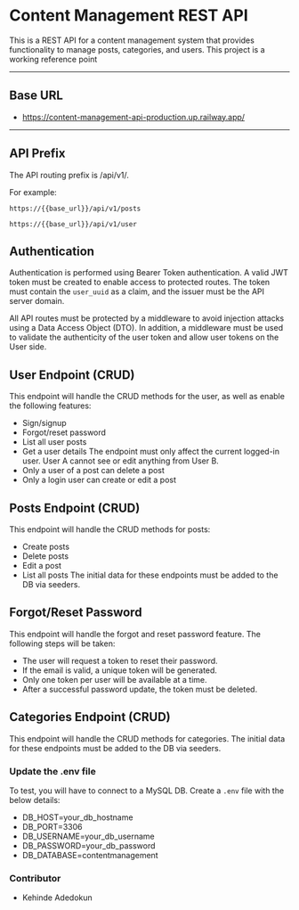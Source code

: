 # Content Management REST API
This is a REST API for a content management system that provides functionality to manage posts, categories, and users. This project is a working reference point

---
## Base URL
- https://content-management-api-production.up.railway.app/
---
## API Prefix
The API routing prefix is /api/v1/.

For example:
```
https://{{base_url}}/api/v1/posts
```
```
https://{{base_url}}/api/v1/user
```

## Authentication
Authentication is performed using Bearer Token authentication. A valid JWT token must be created to enable access to protected routes. The token must contain the `user_uuid` as a claim, and the issuer must be the API server domain.

All API routes must be protected by a middleware to avoid injection attacks using a Data Access Object (DTO). In addition, a middleware must be used to validate the authenticity of the user token and allow user tokens on the User side.

## User Endpoint (CRUD)
This endpoint will handle the CRUD methods for the user, as well as enable the following features:

- Sign/signup
- Forgot/reset password
- List all user posts
- Get a user details
The endpoint must only affect the current logged-in user. User A cannot see or edit anything from User B.
- Only a user of a post can delete a post
- Only a login user can create or edit a post

## Posts Endpoint (CRUD)
This endpoint will handle the CRUD methods for posts:
- Create posts
- Delete posts
- Edit a post
- List all posts 
The initial data for these endpoints must be added to the DB via seeders.

## Forgot/Reset Password
This endpoint will handle the forgot and reset password feature. The following steps will be taken:

- The user will request a token to reset their password.
- If the email is valid, a unique token will be generated.
- Only one token per user will be available at a time.
- After a successful password update, the token must be deleted.

## Categories Endpoint (CRUD)
This endpoint will handle the CRUD methods for categories. The initial data for these endpoints must be added to the DB via seeders.


### Update the .env file
To test, you will have to connect to a MySQL DB. Create a `.env` file with the below details:
- DB_HOST=your_db_hostname
- DB_PORT=3306
- DB_USERNAME=your_db_username
- DB_PASSWORD=your_db_password
- DB_DATABASE=contentmanagement


### Contributor
- Kehinde Adedokun